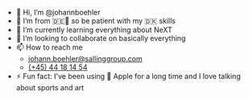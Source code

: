 - 👋 Hi, I’m @johannboehler
- 👀 I’m from 🇩🇪🥨 so be patient with my 🇩🇰 skills 
- 🌱 I’m currently learning everything about NeXT
- 💞️ I’m looking to collaborate on basically everything
- 📫 How to reach me
  - [johann.boehler@sallinggroup.com](mailto:johann.boehler@sallinggroup.com)
  - [(+45) 44 18 14 54](tel:004544181454)
- ⚡ Fun fact: I've been using 🍏 Apple for a long time and I love talking about sports and art

<!---
johannboehler/johannboehler is a ✨ special ✨ repository because its `README.md` (this file) appears on your GitHub profile.
You can click the Preview link to take a look at your changes.
--->
